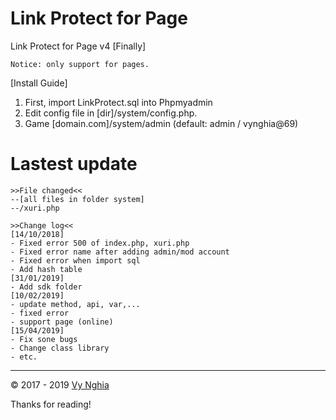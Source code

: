 # Link Protect for Page
Link Protect for Page v4 [Finally]
```
Notice: only support for pages.
```

[Install Guide]
1. First, import LinkProtect.sql into Phpmyadmin
2. Edit config file in [dir]/system/config.php.
3. Game [domain.com]/system/admin (default: admin / vynghia@69)

# Lastest update
```
>>File changed<<
--[all files in folder system]
--/xuri.php

>>Change log<<
[14/10/2018]
- Fixed error 500 of index.php, xuri.php
- Fixed error name after adding admin/mod account
- Fixed error when import sql
- Add hash table
[31/01/2019]
- Add sdk folder
[10/02/2019]
- update method, api, var,...
- fixed error
- support page (online)
[15/04/2019]
- Fix sone bugs
- Change class library
- etc.
```

---
© 2017 - 2019 [Vy Nghia](https://www.facebook.com/pagevynghia)

Thanks for reading!
